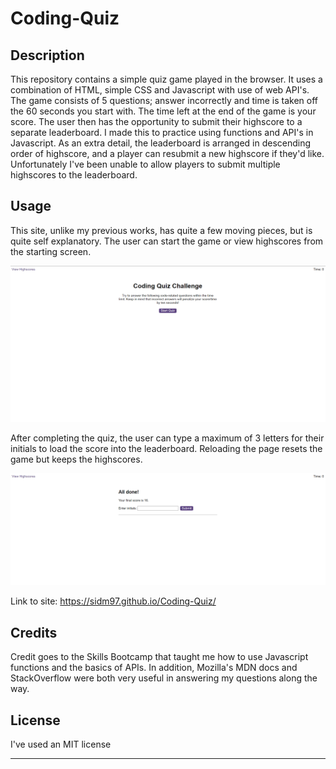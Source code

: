 # Coding-Quiz

## Description

This repository contains a simple quiz game played in the browser. It uses a combination of HTML, simple CSS and Javascript with use of web API's. The game consists of 5 questions; answer incorrectly and time is taken off the 60 seconds you start with. The time left at the end of the game is your score. The user then has the opportunity to submit their highscore to a separate leaderboard. I made this to practice using functions and API's in Javascript. As an extra detail, the leaderboard is arranged in descending order of highscore, and a player can resubmit a new highscore if they'd like. Unfortunately I've been unable to allow players to submit multiple highscores to the leaderboard. 

## Usage
This site, unlike my previous works, has quite a few moving pieces, but is quite self explanatory. The user can start the game or view highscores from the starting screen.


![Start screen](Loadingscreen.png)


After completing the quiz, the user can type a maximum of 3 letters for their initials to load the score into the leaderboard. Reloading the page resets the game but keeps the highscores.


![End screen](Endscreen.png)


Link to site: https://sidm97.github.io/Coding-Quiz/

## Credits
Credit goes to the Skills Bootcamp that taught me how to use Javascript functions and the basics of APIs. In addition, Mozilla's MDN docs and StackOverflow were both very useful in answering my questions along the way.

## License

I've used an MIT license

---
